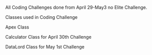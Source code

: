 All Coding Challenges done from April 29-May3 no Elite Challenge.

Classes used in Coding Challenge

Apex Class

Calculator Class for April 30th Challenge

DataLord Class for May 1st Challenge